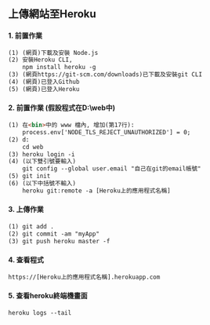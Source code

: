 ## 上傳網站至Heroku

#### 1. 前置作業
``` html
(1) (網頁)下載及安裝 Node.js
(2) 安裝Heroku CLI, 
    npm install heroku -g
(3) (網頁https://git-scm.com/downloads)已下載及安裝git CLI
(4) (網頁)已登入Github
(5) (網頁)已登入Heroku
```

#### 2. 前置作業 (假設程式在D:\web中)
``` html
(1) 在<bin>中的 www 檔內, 增加(第17行):
    process.env['NODE_TLS_REJECT_UNAUTHORIZED'] = 0;
(2) d:
    cd web 
(3) heroku login -i
(4) (以下雙引號要輸入)
    git config --global user.email "自己在git的email帳號"
(5) git init
(6) (以下中括號不輸入)
    heroku git:remote -a [Heroku上的應用程式名稱]  
```

#### 3. 上傳作業
``` html
(1) git add .
(2) git commit -am "myApp"
(3) git push heroku master -f
```

#### 4. 查看程式
``` html
https://[Heroku上的應用程式名稱].herokuapp.com
``` 

#### 5. 查看heroku終端機畫面
``` html
heroku logs --tail
```
